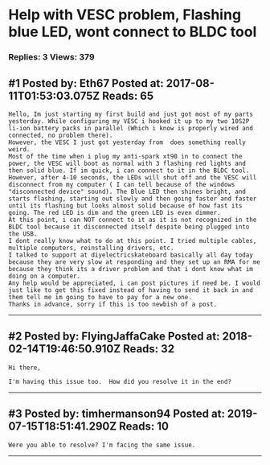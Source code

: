 # Help with VESC problem, Flashing blue LED, wont connect to BLDC tool

### Replies: 3 Views: 379

## \#1 Posted by: Eth67 Posted at: 2017-08-11T01:53:03.075Z Reads: 65

```
Hello, Im just starting my first build and just got most of my parts yesterday. While configuring my VESC i hooked it up to my two 10S2P li-ion battery packs in parallel (Which i know is properly wired and connected, no problem there).
However, the VESC I just got yesterday from  does something really weird.
Most of the time when i plug my anti-spark xt90 in to connect the power, the VESC will boot as normal with 3 flashing red lights and then solid blue. If im quick, i can connect to it in the BLDC tool.
However, after 4-10 seconds, the LEDs will shut off and the VESC will disconnect from my computer ( I can tell because of the windows "disconnected device" sound). The Blue LED then shines bright, and starts flashing, starting out slowly and then going faster and faster until its flashing but looks almost solid because of how fast its going. The red LED is dim and the green LED is even dimmer.
At this point, i can NOT connect to it as it is not recognized in the BLDC tool because it disconnected itself despite being plugged into the USB.
I dont really know what to do at this point. I tried multiple cables, multiple computers, reinstalling drivers, etc.
I talked to support at diyelectricskateboard basically all day today because they are very slow at responding and they set up an RMA for me because they think its a driver problem and that i dont know what im doing on a computer.
Any help would be appreciated, i can post pictures if need be. I would just like to get this fixed instead of having to send it back in and them tell me im going to have to pay for a new one. 
Thanks in advance, sorry if this is too newbish of a post.
```

---
## \#2 Posted by: FlyingJaffaCake Posted at: 2018-02-14T19:46:50.910Z Reads: 32

```
Hi there,

I'm having this issue too.  How did you resolve it in the end?
```

---
## \#3 Posted by: timhermanson94 Posted at: 2019-07-15T18:51:41.290Z Reads: 10

```
Were you able to resolve? I'm facing the same issue.
```

---
